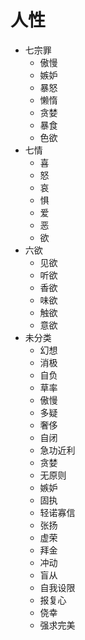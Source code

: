 # 人性

- 七宗罪
  - 傲慢
  - 嫉妒
  - 暴怒
  - 懒惰
  - 贪婪
  - 暴食
  - 色欲
- 七情
  - 喜
  - 怒
  - 哀
  - 惧
  - 爱
  - 恶
  - 欲
- 六欲
  - 见欲
  - 听欲
  - 香欲
  - 味欲
  - 触欲
  - 意欲
- 未分类
  - 幻想
  - 消极
  - 自负
  - 草率
  - 傲慢
  - 多疑
  - 奢侈
  - 自闭
  - 急功近利
  - 贪婪
  - 无原则
  - 嫉妒
  - 固执
  - 轻诺寡信
  - 张扬
  - 虚荣
  - 拜金
  - 冲动
  - 盲从
  - 自我设限
  - 报复心
  - 侥幸
  - 强求完美
